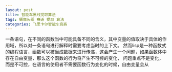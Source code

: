 ```yaml
---
layout: post
title: 智能车黑线提取算法
tags: 摄像头组 赛道 提取 算法
categories: 飞思卡尔智能车竞赛
---
```


一条语句，在不同的函数当中可能具备不同的含义，其中变量的值取决于具体的作用域，所以对一条语句进行解释时需要考虑当时的上下文。
然而lisp是一种函数式的编程语言，函数可以被当成数据来进行传递，这会产生一个问题，如果函数体中存在自由变量，那么这个函数的行为将产生不可控的变化，
问题重点不是变化，而是不可控，在语言的使用者不需要函数行为变化的时候，自由变量会从
